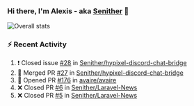 ### Hi there, I'm Alexis - aka [Senither][website] 👋

![Overall stats](https://github-readme-stats.vercel.app/api?username=senither&theme=cobalt&show_icons=true&count_private=true)

### :zap: Recent Activity

<!--START_SECTION:activity-->
1. ❗️ Closed issue [#28](https://github.com/Senither/hypixel-discord-chat-bridge/issues/28) in [Senither/hypixel-discord-chat-bridge](https://github.com/Senither/hypixel-discord-chat-bridge)
2. 🎉 Merged PR [#27](https://github.com/Senither/hypixel-discord-chat-bridge/pull/27) in [Senither/hypixel-discord-chat-bridge](https://github.com/Senither/hypixel-discord-chat-bridge)
3. 💪 Opened PR [#176](https://github.com/avaire/avaire/pull/176) in [avaire/avaire](https://github.com/avaire/avaire)
4. ❌ Closed PR [#6](https://github.com/Senither/Laravel-News/pull/6) in [Senither/Laravel-News](https://github.com/Senither/Laravel-News)
5. ❌ Closed PR [#5](https://github.com/Senither/Laravel-News/pull/5) in [Senither/Laravel-News](https://github.com/Senither/Laravel-News)
<!--END_SECTION:activity-->

[website]: https://senither.com
